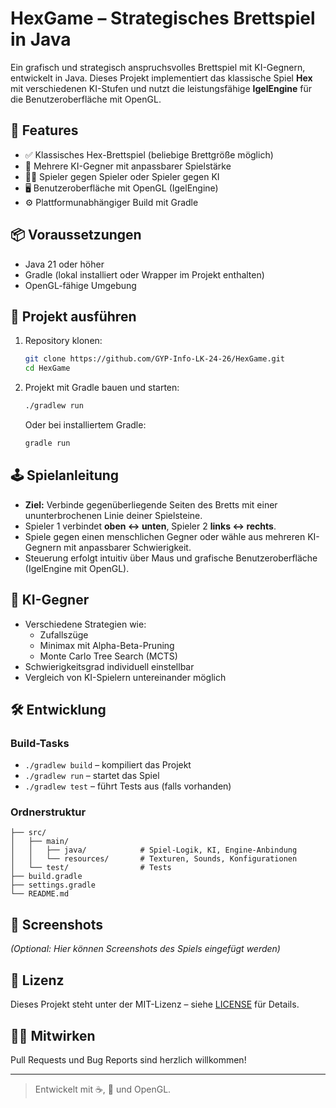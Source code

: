 # HexGame – Strategisches Brettspiel in Java

Ein grafisch und strategisch anspruchsvolles Brettspiel mit KI-Gegnern, entwickelt in Java. Dieses Projekt implementiert das klassische Spiel **Hex** mit verschiedenen KI-Stufen und nutzt die leistungsfähige **IgelEngine** für die Benutzeroberfläche mit OpenGL.

## 🔧 Features

- ✅ Klassisches Hex-Brettspiel (beliebige Brettgröße möglich)
- 🧠 Mehrere KI-Gegner mit anpassbarer Spielstärke
- 🧑‍💻 Spieler gegen Spieler oder Spieler gegen KI
- 🖥️ Benutzeroberfläche mit OpenGL (IgelEngine)
- ⚙️ Plattformunabhängiger Build mit Gradle

## 📦 Voraussetzungen

- Java 21 oder höher
- Gradle (lokal installiert oder Wrapper im Projekt enthalten)
- OpenGL-fähige Umgebung

## 🚀 Projekt ausführen

1. Repository klonen:

   ```bash
   git clone https://github.com/GYP-Info-LK-24-26/HexGame.git
   cd HexGame
   ```

2. Projekt mit Gradle bauen und starten:

   ```bash
   ./gradlew run
   ```

   Oder bei installiertem Gradle:

   ```bash
   gradle run
   ```

## 🕹️ Spielanleitung

- **Ziel:** Verbinde gegenüberliegende Seiten des Bretts mit einer ununterbrochenen Linie deiner Spielsteine.
- Spieler 1 verbindet **oben ↔ unten**, Spieler 2 **links ↔ rechts**.
- Spiele gegen einen menschlichen Gegner oder wähle aus mehreren KI-Gegnern mit anpassbarer Schwierigkeit.
- Steuerung erfolgt intuitiv über Maus und grafische Benutzeroberfläche (IgelEngine mit OpenGL).

## 🤖 KI-Gegner

- Verschiedene Strategien wie:
    - Zufallszüge
    - Minimax mit Alpha-Beta-Pruning
    - Monte Carlo Tree Search (MCTS)
- Schwierigkeitsgrad individuell einstellbar
- Vergleich von KI-Spielern untereinander möglich

## 🛠️ Entwicklung

### Build-Tasks

- `./gradlew build` – kompiliert das Projekt
- `./gradlew run` – startet das Spiel
- `./gradlew test` – führt Tests aus (falls vorhanden)

### Ordnerstruktur

```
├── src/
│   ├── main/
│   │   ├── java/            # Spiel-Logik, KI, Engine-Anbindung
│   │   └── resources/       # Texturen, Sounds, Konfigurationen
│   └── test/                # Tests
├── build.gradle
├── settings.gradle
└── README.md
```

## 📸 Screenshots

*(Optional: Hier können Screenshots des Spiels eingefügt werden)*

## 📄 Lizenz

Dieses Projekt steht unter der MIT-Lizenz – siehe [LICENSE](./LICENSE) für Details.

## 🙋‍♂️ Mitwirken

Pull Requests und Bug Reports sind herzlich willkommen!

---

> Entwickelt mit ☕, 🎲 und OpenGL.

